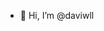 - 👋 Hi, I’m @daviwll

<!---
daviwll/daviwll is a ✨ special ✨ repository because its `README.md` (this file) appears on your GitHub profile.
You can click the Preview link to take a look at your changes.
--->
